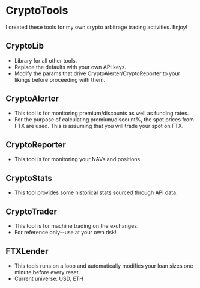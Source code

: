 # CryptoTools
I created these tools for my own crypto arbitrage trading activities.  Enjoy!

## CryptoLib
- Library for all other tools.
- Replace the defaults with your own API keys.
- Modify the params that drive CryptoAlerter/CryptoReporter to your likings before proceeding with them.

## CryptoAlerter
- This tool is for monitoring premium/discounts as well as funding rates.
- For the purpose of calculating premium/discount%, the spot prices from FTX are used.  This is assuming that you will trade your spot on FTX.

## CryptoReporter
- This tool is for monitoring your NAVs and positions.

## CryptoStats
- This tool provides some historical stats sourced through API data.

## CryptoTrader
- This tool is for machine trading on the exchanges.
- For reference only--use at your own risk!

## FTXLender
- This tools runs on a loop and automatically modifies your loan sizes one minute before every reset.
- Current universe: USD, ETH